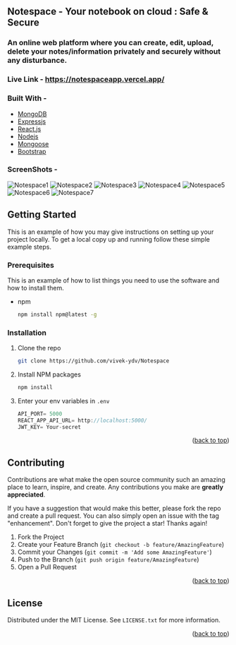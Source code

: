 ## Notespace - Your notebook on cloud : Safe & Secure
### An online web platform where you can create, edit, upload, delete your notes/information privately and securely without any disturbance.
### **Live Link -**  https://notespaceapp.vercel.app/

### Built With - 

* [MongoDB](https://www.mongodb.com/)
* [Expressjs](https://expressjs.com/)
* [React.js](https://reactjs.org/) 
* [Nodejs](https://nodejs.org/en/)
* [Mongoose](https://mongoosejs.com/)
* [Bootstrap](https://getbootstrap.com)

### ScreenShots -

![Notespace1](https://user-images.githubusercontent.com/94732358/227524538-b7e139d1-820c-40e8-b71e-7c7b93767bdd.png)
![Notespace2](https://user-images.githubusercontent.com/94732358/227524592-299c9d5c-be31-4445-9016-f4501f3501a4.png)
![Notespace3](https://user-images.githubusercontent.com/94732358/227524609-dbe91a2f-c8d8-4848-9ae9-b90238350d07.png)
![Notespace4](https://user-images.githubusercontent.com/94732358/227524611-f4363d69-7967-48a3-a67e-44dc5d51f78c.png)
![Notespace5](https://user-images.githubusercontent.com/94732358/227524617-31768f3c-8924-4759-b08a-2288883df4d7.png)
![Notespace6](https://user-images.githubusercontent.com/94732358/227524620-50e44bf0-2012-4631-bd32-ba03d712695d.png)
![Notespace7](https://user-images.githubusercontent.com/94732358/227524623-e6592c9e-3728-4255-a354-7baf4c94a7cc.png)


<!-- GETTING STARTED -->
## Getting Started

This is an example of how you may give instructions on setting up your project locally.
To get a local copy up and running follow these simple example steps.

### Prerequisites

This is an example of how to list things you need to use the software and how to install them.
* npm
  ```sh
  npm install npm@latest -g
  ```

### Installation


1. Clone the repo
   ```sh
   git clone https://github.com/vivek-ydv/Notespace
   ```
3. Install NPM packages
   ```sh
   npm install
   ```
4. Enter your env variables in `.env`
   ```js
   API_PORT= 5000
   REACT_APP_API_URL= http://localhost:5000/
   JWT_KEY= Your-secret
   ```

<p align="right">(<a href="#top">back to top</a>)</p>


<!-- CONTRIBUTING -->
## Contributing

Contributions are what make the open source community such an amazing place to learn, inspire, and create. Any contributions you make are **greatly appreciated**.

If you have a suggestion that would make this better, please fork the repo and create a pull request. You can also simply open an issue with the tag "enhancement".
Don't forget to give the project a star! Thanks again!

1. Fork the Project
2. Create your Feature Branch (`git checkout -b feature/AmazingFeature`)
3. Commit your Changes (`git commit -m 'Add some AmazingFeature'`)
4. Push to the Branch (`git push origin feature/AmazingFeature`)
5. Open a Pull Request

<p align="right">(<a href="#top">back to top</a>)</p>



<!-- LICENSE -->
## License

Distributed under the MIT License. See `LICENSE.txt` for more information.

<p align="right">(<a href="#top">back to top</a>)</p>
